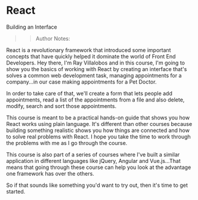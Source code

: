 <!-- .slide: data-state="title" -->

# React

Building an Interface

> > Author Notes:

React is a revolutionary framework that introduced some important concepts that have quickly helped it dominate the world of Front End Developers. Hey there, I'm Ray Villalobos and in this course, I'm going to show you the basics of working with React by creating an interface that's solves a common web development task, managing appointments for a company...in our case making appointments for a Pet Doctor.

In order to take care of that, we'll create a form that lets people add appointments, read a list of the appointments from a file and also delete, modify, search and sort those appointments.

This course is meant to be a practical hands-on guide that shows you how React works using plain language. It's different than other courses because building something realistic shows you how things are connected and how to solve real problems with React. I hope you take the time to work through the problems with me as I go through the course.

This course is also part of a series of courses where I've built a similar application in different languages like jQuery, Angular and Vue.js...That means that going through these course can help you look at the advantage one framework has over the others.

So if that sounds like something you'd want to try out, then it's time to get started.
